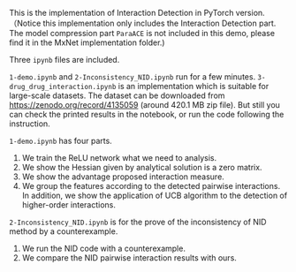 This is the implementation of Interaction Detection in PyTorch version. （Notice this implementation only includes the Interaction Detection part. The model compression part `ParaACE` is not included in this demo, please find it in the MxNet implementation folder.)

Three `ipynb` files are included.

`1-demo.ipynb` and `2-Inconsistency_NID.ipynb`  run for a few minutes. 
`3-drug_drug_interaction.ipynb`  is an implementation which is suitable for large-scale datasets. The dataset can be downloaded from https://zenodo.org/record/4135059 (around 420.1 MB zip file). But still you can check the printed results in the notebook, or run the code following the instruction.


`1-demo.ipynb` has four parts. 
1. We train the ReLU network what we need to analysis.
2. We show the Hessian given by analytical solution is a zero matrix.
3. We show the advantage proposed interaction measure.
4. We group the features according to the detected pairwise interactions.
In addition, we show the application of UCB algorithm to the detection of higher-order interactions. 

`2-Inconsistency_NID.ipynb` is for the prove of the inconsistency of NID method by a counterexample.
1. We run the NID code with a counterexample.
2. We compare the NID pairwise interaction results with ours.